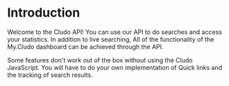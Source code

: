 # Introduction

Welcome to the Cludo API! You can use our API to do searches and access your statistics. In addition to live searching, All of the functionality of the My.Cludo dashboard can be achieved through the API.

<aside class="warning">Some features don't work out of the box without using the Cludo JavaScript. You will have to do your own implementation of Quick links and the tracking of search results.</aside>